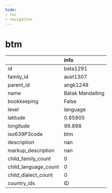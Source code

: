 ```yaml
---
hide:
- toc
- navigation
---
```

# btm
|                      | info             |
|:---------------------|:-----------------|
| id                   | bata1291         |
| family_id            | aust1307         |
| parent_id            | angk1248         |
| name                 | Batak Mandailing |
| bookkeeping          | False            |
| level                | language         |
| latitude             | 0.85805          |
| longitude            | 99.898           |
| iso639P3code         | btm              |
| description          | nan              |
| markup_description   | nan              |
| child_family_count   | 0                |
| child_language_count | 0                |
| child_dialect_count  | 0                |
| country_ids          | ID               |